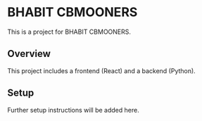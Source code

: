 # BHABIT CBMOONERS

This is a project for BHABIT CBMOONERS.

## Overview

This project includes a frontend (React) and a backend (Python).

## Setup

Further setup instructions will be added here.